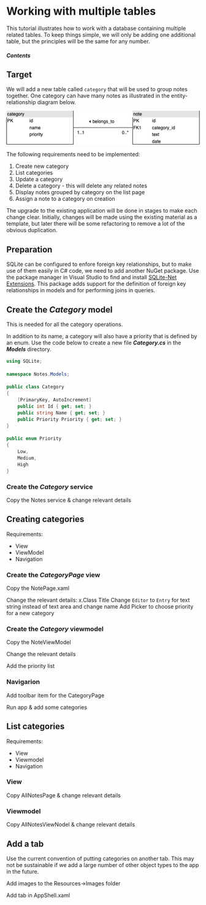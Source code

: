 # Working with multiple tables

This tutorial illustrates how to work with a database containing multiple related tables. To keep
things simple, we will only be adding one additional table, but the principles will be the same
for any number. 

##### Contents

## Target

We will add a new table called `category` that will be used to group notes together. One category
can have many notes as illustrated in the entity-relationship diagram below.

![Notes ER diagram](../../images/notes_erd.png)

The following requirements need to be implemented:

1. Create new category
2. List categories
3. Update a category
4. Delete a category - this will delete any related notes
5. Display notes grouped by category on the list page
6. Assign a note to a category on creation

The upgrade to the existing application will be done in stages to make each change clear.
Initially, changes will be made using the existing material as a template, but later
there will be some refactoring to remove a lot of the obvious duplication.

## Preparation

SQLite can be configured to enfore foreign key relationships, but to make use of them easily
in C# code, we need to add another NuGet package. Use the package manager in Visual Studio
to find and install [SQLite-Net Extensions](https://bitbucket.org/twincoders/sqlite-net-extensions/src/master/).
This package adds support for the definition of foreign key relationships in models and for
performing joins in queries.

## Create the _**Category**_ model

This is needed for all the category operations.

In addition to its name, a category will also have a priority that is defined by an enum. Use the 
code below to create a new file _**Category.cs**_ in the _**Models**_ directory.

```c#
using SQLite;

namespace Notes.Models;

public class Category
{
    [PrimaryKey, AutoIncrement]
    public int Id { get; set; }
    public string Name { get; set; }
    public Priority Priority { get; set; }
}

public enum Priority
{
    Low,
    Medium,
    High
}
```

### Create the _**Category**_ service

Copy the Notes service & change relevant details

## Creating categories

Requirements: 

* View
* ViewModel
* Navigation

### Create the _**CategoryPage**_ view

Copy the NotePage.xaml 

Change the relevant details:
x.Class
Title
Change `Editor` to `Entry` for text string instead of text area and change name
Add Picker to choose priority for a new category

### Create the _**Category**_ viewmodel

Copy the NoteViewModel

Change the relevant details

Add the priority list

### Navigarion

Add toolbar item for the CategoryPage

Run app & add some categories

## List categories

Requirements:

* View
* Viewmodel
* Navigation

### View

Copy AllNotesPage & change relevant details

### Viewmodel

Copy AllNotesViewNodel & change relevant details

## Add a tab

Use the current convention of putting categories on another tab. This may not be sustainable
if we add a large number of other object types to the app in the future.

Add images to the Resources->Images folder

Add tab in AppShell.xaml


